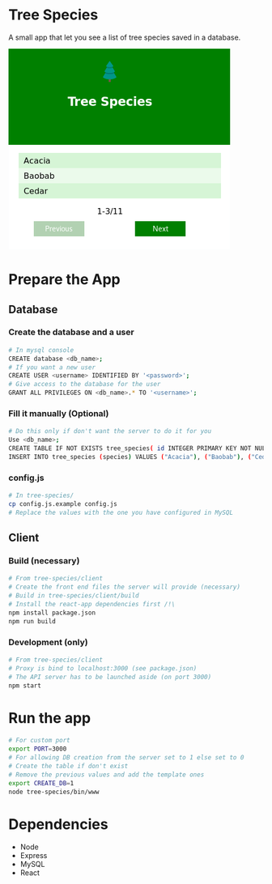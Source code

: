 # Tree Species
A small app that let you see a list of tree species saved in a database.

![Tree Species](assets/app.png)

# Prepare the App

## Database

### Create the database and a user
```bash
# In mysql console
CREATE database <db_name>;
# If you want a new user
CREATE USER <username> IDENTIFIED BY '<password>';
# Give access to the database for the user
GRANT ALL PRIVILEGES ON <db_name>.* TO '<username>';
```

### Fill it manually (Optional)
```bash
# Do this only if don't want the server to do it for you
Use <db_name>;
CREATE TABLE IF NOT EXISTS tree_species( id INTEGER PRIMARY KEY NOT NULL AUTO_INCREMENT, species TEXT);
INSERT INTO tree_species (species) VALUES ("Acacia"), ("Baobab"), ("Cedar"), ("Cypress"), ("Plantanus"), ("Olive Tree"), ("Oak"), ("Pine"), ("Sequoia"), ("Maple"), ("Elm");
```

### config.js
```bash
# In tree-species/
cp config.js.example config.js
# Replace the values with the one you have configured in MySQL
```

## Client

### Build (necessary)
```bash
# From tree-species/client
# Create the front end files the server will provide (necessary)
# Build in tree-species/client/build
# Install the react-app dependencies first /!\
npm install package.json
npm run build
```

### Development (only)
```bash
# From tree-species/client
# Proxy is bind to localhost:3000 (see package.json)
# The API server has to be launched aside (on port 3000)
npm start
```

# Run the app
```bash
# For custom port
export PORT=3000
# For allowing DB creation from the server set to 1 else set to 0
# Create the table if don't exist
# Remove the previous values and add the template ones
export CREATE_DB=1
node tree-species/bin/www
```

# Dependencies 
 - Node
 - Express
 - MySQL
 - React
 
